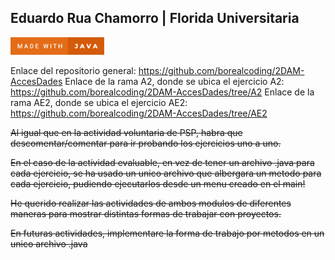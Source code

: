 ## Eduardo Rua Chamorro | Florida Universitaria
<a href="https://forthebadge.com/generator/"><img src="https://github.com/borealcoding/2DAM-AccesDades/blob/master/made-with-java.svg" width="150" alt="Make with Java"></a>

Enlace del repositorio general: https://github.com/borealcoding/2DAM-AccesDades
Enlace de la rama A2, donde se ubica el ejercicio A2: https://github.com/borealcoding/2DAM-AccesDades/tree/A2
Enlace de la rama AE2, donde se ubica el ejercicio AE2: https://github.com/borealcoding/2DAM-AccesDades/tree/AE2

~~Al igual que en la actividad voluntaria de PSP, habra que descomentar/comentar
para ir probando los ejercicios uno a uno.~~

~~En el caso de la actividad evaluable, en vez de tener un archivo .java para cada ejercicio,
se ha usado un unico archivo que albergara un metodo para cada ejercicio, pudiendo ejecutarlos  desde un menu creado en el main!~~

~~He querido realizar las actividades de ambos modulos de diferentes maneras para mostrar
distintas formas de trabajar con proyectos.~~

~~En futuras actividades, implementare la forma de trabajo por metodos en un unico archivo .java~~
